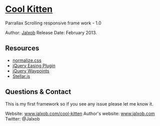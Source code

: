 # [Cool Kitten](http://jalxob.com/cool-kitten/)

Parrallax Scrolling responsive frame work - 1.0

Author: [Jalxob](www.jalxob.com)
Release Date: February 2013.

## Resources

* [normalize.css](http://necolas.github.com/normalize.css/)
* [jQuery Easing Plugin](http://gsgd.co.uk/sandbox/jquery/easing/)
* [jQuery Waypoints](http://imakewebthings.com/jquery-waypoints/)
* [Stellar.js](http://markdalgleish.com/projects/stellar.js/)

## Questions & Contact

This is my first framework so if you see any issue please let me know it.

Website: www.jalxob.com/cool-kitten
Author's website: www.jalxob.com
Twitter: @Jalxob
